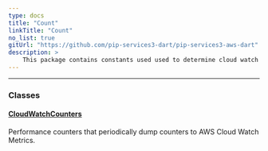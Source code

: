 ```yaml
---
type: docs
title: "Count"
linkTitle: "Count"
no_list: true
gitUrl: "https://github.com/pip-services3-dart/pip-services3-aws-dart"
description: >
    This package contains constants used used to determine cloud watch units and classes used to create performance counters.
---
```

---

<div class="module-body"> 

### Classes

#### [CloudWatchCounters](cloud_watch_counters)
Performance counters that periodically dump counters to AWS Cloud Watch Metrics.


</div>
